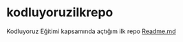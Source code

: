 # kodluyoruzilkrepo
Kodluyoruz Eğitimi kapsamında açtığım ilk repo
[Readme.md](https://github.com/xxzin/kodluyoruzilkrepo/files/9893282/Readme.md)

